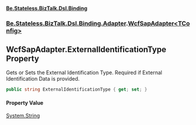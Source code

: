 #### [Be.Stateless.BizTalk.Dsl.Binding](README.md 'README')
### [Be.Stateless.BizTalk.Dsl.Binding.Adapter](Be.Stateless.BizTalk.Dsl.Binding.Adapter.md 'Be.Stateless.BizTalk.Dsl.Binding.Adapter').[WcfSapAdapter&lt;TConfig&gt;](WcfSapAdapter_TConfig_.md 'Be.Stateless.BizTalk.Dsl.Binding.Adapter.WcfSapAdapter<TConfig>')

## WcfSapAdapter<TConfig>.ExternalIdentificationType Property

Gets or Sets the External Identification Type. Required if External Identification Data is provided.

```csharp
public string ExternalIdentificationType { get; set; }
```

#### Property Value
[System.String](https://docs.microsoft.com/en-us/dotnet/api/System.String 'System.String')